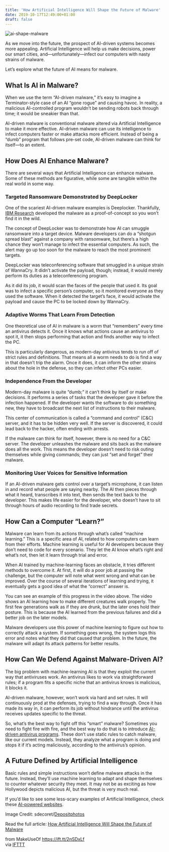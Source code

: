 ```yaml
---
title: 'How Artificial Intelligence Will Shape the Future of Malware'
date: 2019-10-17T12:49:00+01:00
draft: false
---
```


![ai-shape-malware](https://static.makeuseof.com/wp-content/uploads/2019/10/ai-shape-malware.jpg)

As we move into the future, the prospect of AI-driven systems becomes more appealing. Artificial Intelligence will help us make decisions, power our smart cities, and—unfortunately—infect our computers with nasty strains of malware.

Let’s explore what the future of AI means for malware.

What Is AI in Malware?
----------------------

When we use the term “AI-driven malware,” it’s easy to imagine a Terminator-style case of an AI “gone rogue” and causing havoc. In reality, a malicious AI-controlled program wouldn’t be sending robots back through time; it would be sneakier than that.

AI-driven malware is conventional malware altered via Artificial Intelligence to make it more effective. AI-driven malware can use its intelligence to infect computers faster or make attacks more efficient. Instead of being a “dumb” program that follows pre-set code, AI-driven malware can think for itself—to an extent.

How Does AI Enhance Malware?
----------------------------

There are several ways that Artificial Intelligence can enhance malware. Some of these methods are figurative, while some are tangible within the real world in some way.

### Targeted Ransomware Demonstrated by DeepLocker

One of the scariest AI-driven malware examples is Deeplocker. Thankfully, [IBM Research](https://securityintelligence.com/deeplocker-how-ai-can-power-a-stealthy-new-breed-of-malware/) developed the malware as a proof-of-concept so you won’t find it in the wild.

The concept of DeepLocker was to demonstrate how AI can smuggle ransomware into a target device. Malware developers can do a “shotgun spread blast” against a company with ransomware, but there’s a high chance they won’t manage to infect the essential computers. As such, the alert may go up too soon for the malware to reach the most prominent targets.

DeepLocker was teleconferencing software that smuggled in a unique strain of WannaCry. It didn’t activate the payload, though; instead, it would merely perform its duties as a teleconferencing program.

As it did its job, it would scan the faces of the people that used it. Its goal was to infect a specific person’s computer, so it monitored everyone as they used the software. When it detected the target’s face, it would activate the payload and cause the PC to be locked down by WannaCry.

### Adaptive Worms That Learn From Detection

One theoretical use of AI in malware is a worm that “remembers” every time an antivirus detects it. Once it knows what actions cause an antivirus to spot it, it then stops performing that action and finds another way to infect the PC.

This is particularly dangerous, as modern-day antivirus tends to run off of strict rules and definitions. That means all a worm needs to do is find a way in that doesn’t trip the alarm. Once it does, it can inform the other strains about the hole in the defense, so they can infect other PCs easier.

### Independence From the Developer

Modern-day malware is quite “dumb;” it can’t think by itself or make decisions. It performs a series of tasks that the developer gave it before the infection happened. If the developer wants the software to do something new, they have to broadcast the next list of instructions to their malware.

This center of communication is called a “command and control” (C&C) server, and it has to be hidden very well. If the server is discovered, it could lead back to the hacker, often ending with arrests.

If the malware can think for itself, however, there is no need for a C&C server. The developer unleashes the malware and sits back as the malware does all the work. This means the developer doesn’t need to risk outing themselves while giving commands; they can just “set and forget” their malware.

### Monitoring User Voices for Sensitive Information

If an AI-driven malware gets control over a target’s microphone, it can listen in and record what people are saying nearby. The AI then pieces through what it heard, transcribes it into text, then sends the text back to the developer. This makes life easier for the developer, who doesn’t have to sit through hours of audio recording to find trade secrets.

How Can a Computer “Learn?”
---------------------------

Malware can learn from its actions through what’s called “machine learning.” This is a specific area of AI, related to how computers can learn from their efforts. Machine learning is useful for AI developers because they don’t need to code for every scenario. They let the AI know what’s right and what’s not, then let it learn through trial and error.

When AI trained by machine-learning faces an obstacle, it tries different methods to overcome it. At first, it will do a poor job at passing the challenge, but the computer will note what went wrong and what can be improved. Over the course of several iterations of learning and trying, it eventually gets a good idea of what the “correct” answer is.

You can see an example of this progress in the video above. The video shows an AI learning how to make different creatures walk properly. The first few generations walk as if they are drunk, but the later ones hold their posture. This is because the AI learned from the previous failures and did a better job on the later models.

Malware developers use this power of machine learning to figure out how to correctly attack a system. If something goes wrong, the system logs this error and notes what they did that caused that problem. In the future, the malware will adapt its attack patterns for better results.

How Can We Defend Against Malware-Driven AI?
--------------------------------------------

The big problem with machine-learning AI is that they exploit the current way that antiviruses work. An antivirus likes to work via straightforward rules; if a program fits a specific niche that an antivirus knows is malicious, it blocks it.

AI-driven malware, however, won’t work via hard and set rules. It will continuously prod at the defenses, trying to find a way through. Once it has made its way in, it can perform its job without hindrance until the antivirus receives updates specific to the threat.

So, what’s the best way to fight off this “smart” malware? Sometimes you need to fight fire with fire, and the best way to do that is to introduce [AI-driven antivirus programs](//www.makeuseof.com/tag/artificial-intelligence-antivirus-tools/). These don’t use static rules to catch malware, like our current models. Instead, they analyze what a program is doing and stops it if it’s acting maliciously, according to the antivirus’s opinion.

A Future Defined by Artificial Intelligence
-------------------------------------------

Basic rules and simple instructions won’t define malware attacks in the future. Instead, they’ll use machine learning to adapt and shape themselves to counter whatever security they meet. It may not be as exciting as how Hollywood depicts malicious AI, but the threat is very much real.

If you’d like to see some less-scary examples of Artificial Intelligence, check these [AI-powered websites](//www.makeuseof.com/tag/mind-blowing-creations-artificial-intelligence/).

Image Credit: sdecoret/[Depositphotos](https://depositphotos.com/200940866/stock-photo-white-robot-woman-blurred-background.html)

Read the full article: [How Artificial Intelligence Will Shape the Future of Malware](https://www.makeuseof.com/tag/artificial-intelligence-future-malware/)

  
  
from MakeUseOf https://ift.tt/2nSDxLf  
via [IFTTT](https://ifttt.com/?ref=da&site=blogger)